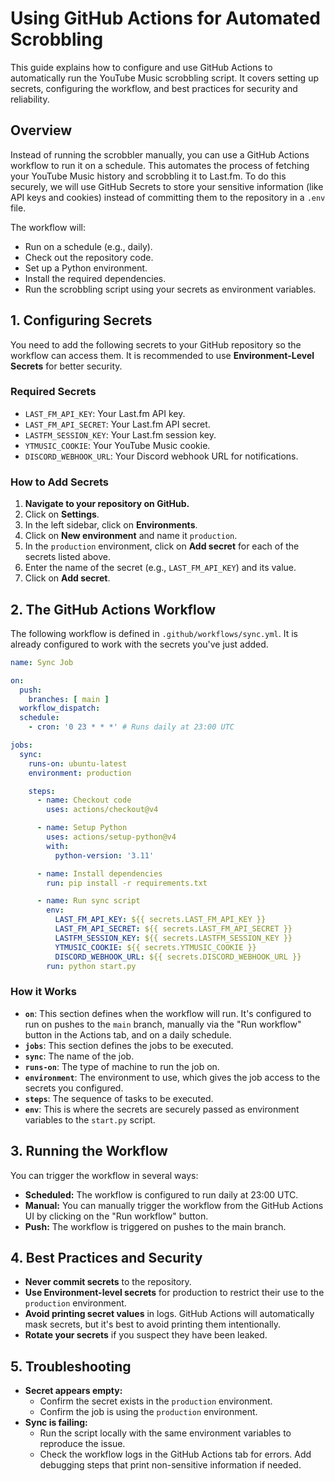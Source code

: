 # Using GitHub Actions for Automated Scrobbling

This guide explains how to configure and use GitHub Actions to automatically run the YouTube Music scrobbling script. It covers setting up secrets, configuring the workflow, and best practices for security and reliability.

## Overview

Instead of running the scrobbler manually, you can use a GitHub Actions workflow to run it on a schedule. This automates the process of fetching your YouTube Music history and scrobbling it to Last.fm. To do this securely, we will use GitHub Secrets to store your sensitive information (like API keys and cookies) instead of committing them to the repository in a `.env` file.

The workflow will:
- Run on a schedule (e.g., daily).
- Check out the repository code.
- Set up a Python environment.
- Install the required dependencies.
- Run the scrobbling script using your secrets as environment variables.

## 1. Configuring Secrets

You need to add the following secrets to your GitHub repository so the workflow can access them. It is recommended to use **Environment-Level Secrets** for better security.

### Required Secrets

-   `LAST_FM_API_KEY`: Your Last.fm API key.
-   `LAST_FM_API_SECRET`: Your Last.fm API secret.
-   `LASTFM_SESSION_KEY`: Your Last.fm session key.
-   `YTMUSIC_COOKIE`: Your YouTube Music cookie.
-   `DISCORD_WEBHOOK_URL`: Your Discord webhook URL for notifications.

### How to Add Secrets

1.  **Navigate to your repository on GitHub.**
2.  Click on **Settings**.
3.  In the left sidebar, click on **Environments**.
4.  Click on **New environment** and name it `production`.
5.  In the `production` environment, click on **Add secret** for each of the secrets listed above.
6.  Enter the name of the secret (e.g., `LAST_FM_API_KEY`) and its value.
7.  Click on **Add secret**.

## 2. The GitHub Actions Workflow

The following workflow is defined in `.github/workflows/sync.yml`. It is already configured to work with the secrets you've just added.

```yaml
name: Sync Job

on:
  push:
    branches: [ main ]
  workflow_dispatch:
  schedule:
    - cron: '0 23 * * *' # Runs daily at 23:00 UTC

jobs:
  sync:
    runs-on: ubuntu-latest
    environment: production

    steps:
      - name: Checkout code
        uses: actions/checkout@v4

      - name: Setup Python
        uses: actions/setup-python@v4
        with:
          python-version: '3.11'

      - name: Install dependencies
        run: pip install -r requirements.txt

      - name: Run sync script
        env:
          LAST_FM_API_KEY: ${{ secrets.LAST_FM_API_KEY }}
          LAST_FM_API_SECRET: ${{ secrets.LAST_FM_API_SECRET }}
          LASTFM_SESSION_KEY: ${{ secrets.LASTFM_SESSION_KEY }}
          YTMUSIC_COOKIE: ${{ secrets.YTMUSIC_COOKIE }}
          DISCORD_WEBHOOK_URL: ${{ secrets.DISCORD_WEBHOOK_URL }}
        run: python start.py
```

### How it Works

-   **`on`**: This section defines when the workflow will run. It's configured to run on pushes to the `main` branch, manually via the "Run workflow" button in the Actions tab, and on a daily schedule.
-   **`jobs`**: This section defines the jobs to be executed.
-   **`sync`**: The name of the job.
-   **`runs-on`**: The type of machine to run the job on.
-   **`environment`**: The environment to use, which gives the job access to the secrets you configured.
-   **`steps`**: The sequence of tasks to be executed.
-   **`env`**: This is where the secrets are securely passed as environment variables to the `start.py` script.

## 3. Running the Workflow

You can trigger the workflow in several ways:

*   **Scheduled:** The workflow is configured to run daily at 23:00 UTC.
*   **Manual:** You can manually trigger the workflow from the GitHub Actions UI by clicking on the "Run workflow" button.
*   **Push:** The workflow is triggered on pushes to the main branch.

## 4. Best Practices and Security

-   **Never commit secrets** to the repository.
-   **Use Environment-level secrets** for production to restrict their use to the `production` environment.
-   **Avoid printing secret values** in logs. GitHub Actions will automatically mask secrets, but it's best to avoid printing them intentionally.
-   **Rotate your secrets** if you suspect they have been leaked.

## 5. Troubleshooting

-   **Secret appears empty:**
    -   Confirm the secret exists in the `production` environment.
    -   Confirm the job is using the `production` environment.
-   **Sync is failing:**
    -   Run the script locally with the same environment variables to reproduce the issue.
    -   Check the workflow logs in the GitHub Actions tab for errors. Add debugging steps that print non-sensitive information if needed.
